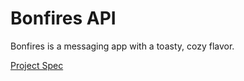 # Bonfires API

Bonfires is a messaging app with a toasty, cozy flavor.

[Project Spec](https://www.theodinproject.com/lessons/nodejs-messaging-app)
